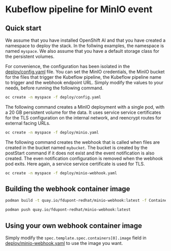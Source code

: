 # Kubeflow pipeline for MinIO event

## Quick start

We assume that you have installed OpenShift AI and that you have created a
namespace to deploy the stack. In the follwing examples, the namespace is named
`myspace`. We also assume that you have a default storage class for the
persistent volumes.

For convenience, the configuration has been isolated in the
[deploy/config.yaml](deploy/config.yaml) file. You can set the MinIO credentials,
the MinIO bucket for the files that trigger the Kubeflow pipeline, the Kubeflow
pipeline name to trigger and the webhook endpoint URL. Simply modify the values
to your needs, before running the following command.

```bash
oc create -n myspace -f deploy/config.yaml
```

The following command creates a MinIO deployment with a single pod,
with a 20 GB persistent volume for the data. It uses service service
certificates for the TLS configuration on the internal network, and reencrypt
routes for external facing URLs.

```bash
oc create -n myspace -f deploy/minio.yaml
```

The following command creates the webhook that is called when files are created
in the bucket named `mybucket`. The bucket is created by the postStart command
if it does not exist and the event notification is also created. The even
notification configuration is removed when the webhook pod exits. Here again, a
service service certificate is used for TLS.

```bash
oc create -n myspace -f deploy/minio-webhook.yaml
```

## Building the webhook container image

```bash
podman build -t quay.io/fdupont-redhat/minio-webhook:latest -f Containerfile .
```

```bash
podman push quay.io/fdupont-redhat/minio-webhook:latest
```

## Using your own webhook container image

Simply modify the `spec.template.spec.containers[0].image` field in
[deploy/minio-webhook.yaml](deploy/minio-webhook.yaml) to use the image you
want.
